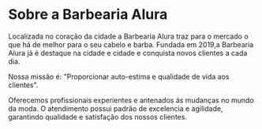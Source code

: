 <h1>Sobre a Barbearia Alura</h1>

<p>Localizada no coração da cidade a Barbearia Alura traz para o mercado o que há de melhor para o seu cabelo e barba.
Fundada em 2019,a Barbearia Alura já é destaque na cidade e cidade e conquista novos clientes a cada dia.</p

<p>Nossa missão é: "Proporcionar auto-estima e qualidade de vida aos clientes".</p>

<p>Oferecemos profissionais experientes e antenados ás mudanças no mundo da moda. O atendimento possui padrão de excelencia e agilidade, garantindo qualidade e satisfação dos nossos clientes.</p>








